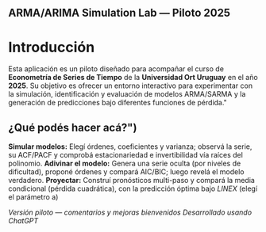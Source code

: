 ## ARMA/ARIMA Simulation Lab — Piloto 2025
# Introducción

Esta aplicación es un piloto diseñado para acompañar el curso de **Econometría de Series de Tiempo** de la **Universidad Ort Uruguay** en el año **2025**.
Su objetivo es ofrecer un entorno interactivo para experimentar con la simulación, identificación y evaluación de modelos ARMA/SARMA y la generación de predicciones bajo diferentes funciones de pérdida."

## ¿Qué podés hacer acá?")
**Simular modelos:**
Elegí órdenes, coeficientes y varianza; observá la serie, su ACF/PACF y comprobá estacionariedad e invertibilidad vía raíces del polinomio.
**Adivinar el modelo:**
Genera una serie oculta (por niveles de dificultad), proponé órdenes y compará AIC/BIC; luego revelá el modelo verdadero.
**Proyectar:**
Construí pronósticos multi-paso y compará la media condicional (pérdida cuadrática), con la predicción óptima bajo _LINEX_ (elegí el parámetro a)


_Versión piloto — comentarios y mejoras bienvenidos_
_Desarrollado usando ChatGPT_




